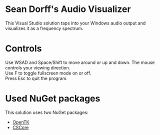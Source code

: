 # Sean Dorff's Audio Visualizer
This Visual Studio solution taps into your Windows audio output and visualizes it as a frequency spectrum.

# Controls
Use WSAD and Space/Shift to move around or up and down. The mouse controls your viewing direction.  
Use F to toggle fullscreen mode on or off.  
Press Esc to quit the program.

# Used NuGet packages
This solution uses two NuGet packages:
- [OpenTK](https://github.com/opentk/opentk)
- [CSCore](https://github.com/filoe/cscore)
